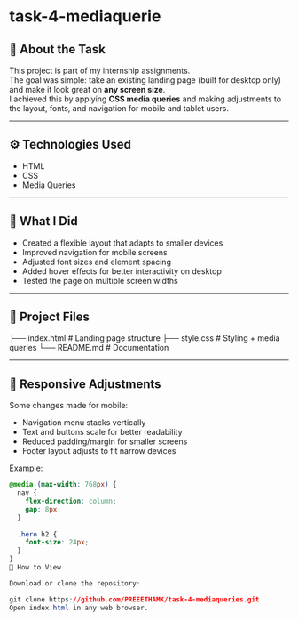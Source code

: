 # task-4-mediaquerie

## 📝 About the Task
This project is part of my internship assignments.  
The goal was simple: take an existing landing page (built for desktop only) and make it look great on **any screen size**.  
I achieved this by applying **CSS media queries** and making adjustments to the layout, fonts, and navigation for mobile and tablet users.

---

## ⚙️ Technologies Used
- HTML  
- CSS  
- Media Queries  

---

## 🎯 What I Did
- Created a flexible layout that adapts to smaller devices
- Improved navigation for mobile screens
- Adjusted font sizes and element spacing
- Added hover effects for better interactivity on desktop
- Tested the page on multiple screen widths

---

## 📂 Project Files
├── index.html # Landing page structure
├── style.css # Styling + media queries
└── README.md # Documentation


---

## 📱 Responsive Adjustments
Some changes made for mobile:
- Navigation menu stacks vertically
- Text and buttons scale for better readability
- Reduced padding/margin for smaller screens
- Footer layout adjusts to fit narrow devices

Example:
```css
@media (max-width: 768px) {
  nav {
    flex-direction: column;
    gap: 8px;
  }
  
  .hero h2 {
    font-size: 24px;
  }
}
🚀 How to View

Download or clone the repository:

git clone https://github.com/PREEETHAMK/task-4-mediaqueries.git
Open index.html in any web browser.


